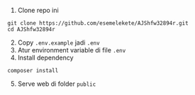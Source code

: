 1. Clone repo ini
```
git clone https://github.com/esemelekete/AJShfw32894r.git
cd AJShfw32894r
```
2. Copy `.env.example` jadi `.env`
3. Atur environment variable di file `.env`
4. Install dependency
```
composer install
```
5. Serve web di folder `public`
